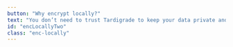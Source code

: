 ```yaml
---
button: "Why encrypt locally?"
text: "You don’t need to trust Tardigrade to keep your data private and secure. Data isn’t uploaded until it’s encrypted, so your data is only accessed with permission."
id: "encLocallyTwo"
class: "enc-locally"
---
```


